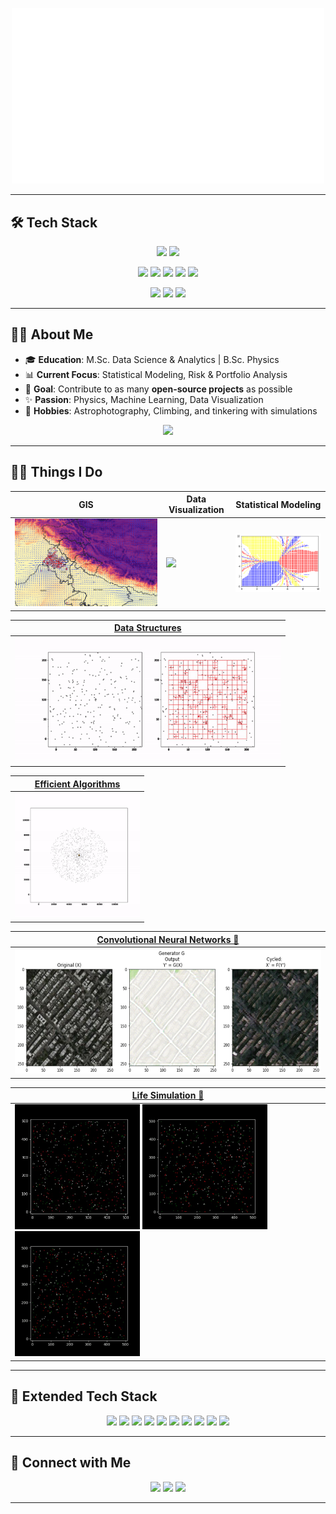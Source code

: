 <p align="center">
  <img src="./gifs/astrojigs_intro.gif" alt="Astrojigs intro" width="500"/>
</p>

---

## 🛠 Tech Stack

<p align="center">
  <!-- Core identity -->
  <img src="https://img.shields.io/badge/Jigar-Patel-blue?style=for-the-badge&logo=github&logoColor=white">
  <img src="https://img.shields.io/badge/Data%20Analyst-Mater%20Hospital-success?style=for-the-badge&logo=hospital&logoColor=white">
</p>

<p align="center">
  <!-- Programming -->
  <img src="https://img.shields.io/badge/Python-3.11-yellow?style=for-the-badge&logo=python&logoColor=white">
  <img src="https://img.shields.io/badge/R-Data%20Science-276DC3?style=for-the-badge&logo=r&logoColor=white">
  <img src="https://img.shields.io/badge/SQL-Postgres-informational?style=for-the-badge&logo=postgresql&logoColor=white">
  <img src="https://img.shields.io/badge/Streamlit-Dashboards-FF4B4B?style=for-the-badge&logo=streamlit&logoColor=white">
  <img src="https://img.shields.io/badge/AWS-EC2%20%7C%20Load%20Balancers-orange?style=for-the-badge&logo=amazonaws&logoColor=white">
</p>

<p align="center">
  <!-- Personal interests -->
  <img src="https://img.shields.io/badge/Hobby-Astrophotography-black?style=for-the-badge&logo=apachespark&logoColor=yellow">
  <img src="https://img.shields.io/badge/-Blender-333333?style=flat&logo=blender">
  <img src="https://img.shields.io/badge/Climber-Bouldering-green?style=for-the-badge&logo=adidas&logoColor=white">
</p>

---

## 👨‍💻 About Me

- 🎓 **Education**: M.Sc. Data Science & Analytics | B.Sc. Physics  
- 📊 **Current Focus**: Statistical Modeling, Risk & Portfolio Analysis  
- 🎯 **Goal**: Contribute to as many **open-source projects** as possible  
- ✨ **Passion**: Physics, Machine Learning, Data Visualization  
- 🌌 **Hobbies**: Astrophotography, Climbing, and tinkering with simulations  
 

<p align="center">
  <img src="https://media.tenor.com/iTtJ7nAqpIcAAAAC/stray-coding.gif" width="190px">
</p>

---

## 🧑‍💻 Things I Do

| GIS | Data Visualization | Statistical Modeling |
|--|--|--|
| ![](https://github.com/Astrojigs/Delhi-air-pollution-reasons/blob/main/Photos/terrain%20with%20wind%20data%20in%20Novemeber.png) | ![](https://user-images.githubusercontent.com/63223240/137791129-57aa84d9-69a7-480e-883f-1909c7b7dc14.png) | ![](https://github.com/Astrojigs/Chaos-Pattern-and-Physics/raw/main/100.png) |

| [Data Structures](https://github.com/Astrojigs/Orbital-simulations) |
|--|
| <img src="https://github.com/Astrojigs/Orbital-simulations/blob/main/Outputs/GIF/Barnes_hut_dual_gif.gif" height="200px"> |

| [Efficient Algorithms](https://github.com/Astrojigs/Orbital-simulations) |
|--|
| <img src="https://github.com/Astrojigs/Orbital-simulations/blob/main/Outputs/GIF/galaxy_sim_barnes_hut.gif" height="200px"> |

| [Convolutional Neural Networks 🤖](https://github.com/Astrojigs/Aerial-images-to-maps) |
|--|
| <img src="https://github.com/Astrojigs/Aerial-images-to-maps/blob/main/Images/example%20images/cycgan_256op.png" height="200px"> |

| [Life Simulation 🌱](https://github.com/Astrojigs/Life-Simulation) |
|--|
| <img src="https://github.com/Astrojigs/Life-Simulation/blob/main/Outputs/demo2_gif.gif" height="200px"> <img src="https://github.com/Astrojigs/Life-Simulation/blob/main/Outputs/demo3_gif.gif" height="200px"> <img src="https://github.com/Astrojigs/Life-Simulation/blob/main/Outputs/demo4_gif.gif" height="200px"> |

---

## 🧩 Extended Tech Stack

<p align="center">
  <img height="64px" src="https://abrudz.github.io/logos/Python.svg">
  <img height="64px" src="https://abrudz.github.io/logos/R.svg">
  <img height="64px" src="https://upload.wikimedia.org/wikipedia/commons/thumb/2/20/Mathematica_Logo.svg/190px-Mathematica_Logo.svg.png">
  <img height="64px" src="https://cdn.iconscout.com/icon/free/png-128/postgresql-11-1175122.png">
  <img height="64px" src="https://www.vectorlogo.zone/logos/mysql/mysql-ar21.svg">
  <img height="64px" src="https://www.vectorlogo.zone/logos/qgis/qgis-ar21.svg">
  <img height="64px" src="https://www.vectorlogo.zone/logos/tensorflow/tensorflow-ar21.svg">
  <img height="64px" src="https://cdn.svgporn.com/logos/git-icon.svg">
  <img height="64px" src="https://cdn.svgporn.com/logos/visual-studio-code.svg">
  <img height="64px" src="https://vectorwiki.com/images/Tb8i6__tableau-logo.svg">
</p>

---

## 🤝 Connect with Me

<p align="center">
  <a href="https://www.linkedin.com/in/astrojigs/"><img src="https://cdn.jsdelivr.net/gh/devicons/devicon/icons/linkedin/linkedin-original.svg" width="40"></a>
  <a href="https://stackoverflow.com/users/13140685/jigar"><img src="https://cdn.jsdelivr.net/gh/devicons/devicon/icons/stackoverflow/stackoverflow-original.svg" width="40"></a>
  <a href="mailto:astrojigs24@gmail.com"><img src="https://cdn.jsdelivr.net/gh/simple-icons/simple-icons/icons/gmail.svg" width="40"></a>
</p>

---

<!---
Astrojigs/Astrojigs is a ✨ special ✨ repository because its `README.md` appears on your GitHub profile.
You can click the Preview link to take a look at your changes.
--->
